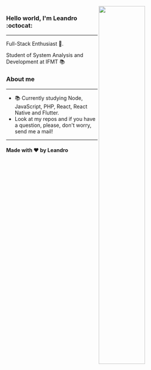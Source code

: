 <img align="right" width="50%" src="https://sammly-host.com/images/site.gif">

### Hello world, I'm Leandro :octocat:
---
Full-Stack Enthusiast :robot:.

Student of System Analysis and Development at IFMT :books:

### About me
---
- 📚 Currently studying Node, JavaScript, PHP, React, React Native and Flutter.
- Look at my repos and if you have a question, please, don't worry, send me a mail!
---
#### Made with ❤️ by Leandro
